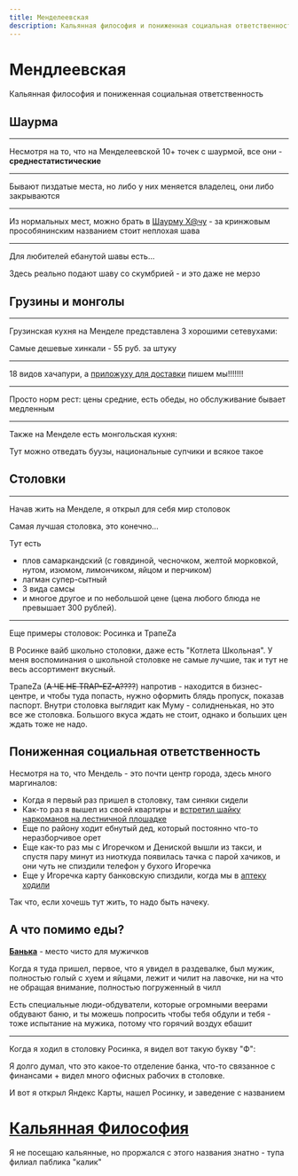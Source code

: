 ```yaml
---
title: Менделеевская 
description: Кальянная философия и пониженная социальная ответственность
---
```


<img-bg src="/images/food/mendel/mendel.png" alt="Мендеевская" :opacity="0.5">
  <div class="py-5 md:py-14">
    <h1>Мендлеевская</h1>
    <p class="text-center text-gray-500">Кальянная философия и пониженная социальная ответственность</p>
  </div>
</img-bg>

<!-- region: Shawarma -->

<div class="h-4"></div>


<div class="card">

<h2 class="text-center">Шаурма</h2>

---

<div class="flex items-center space-x-2">

<div>

Несмотря на то, что на Менделеевской 10+ точек с шаурмой, все они - **среднестатистические**

</div>

<img-inline-block src="/images/food/mendel/average-shawarma-fan.png" alt="Типичный отзыв о шаве" :show-caption="true" ></img-inline-block>

</div>

---

<div class="flex space-x-2 items-start">

<div>
  <p>Бывают пиздатые места, но либо у них меняется владелец, они либо закрываются </p>
  <img-inline-block src="/images/food/mendel/closed-shawarma.png" alt="Вот тут топ-шава была, но увы" :show-caption="true" ></img-inline-block>
</div>

<img-inline-block src="/images/food/mendel/gastronomic-crime.png" alt="Гастрономическое преступление" :show-caption="true" ></img-inline-block>

</div>

---

Из нормальных мест, можно брать в [Шаурму Х@чу](https://depomoscow.ru/corners/shaurmu-h-chu/) - за кринжовым
прособянинским названием стоит неплохая шава

<img-swiper >
  <img-block src="/images/food/mendel/sobyanins-shava.png" alt="Дневник Хача и Собянин"  ></img-block>
</img-swiper>

--- 


Для любителей ебанутой шавы есть...

<img-swiper>
  <img-block src="/images/food/mendel/mackerel-shawarma.jfif" alt="Скумбрия в Лаваше №1" :show-caption="false"></img-block>
</img-swiper>

Здесь реально подают шаву со скумбрией - и это даже не мерзо 






</div>

<!-- endregion -->

<div class="h-4"></div>

<!-- region: Грузины -->


<div class="card">

<h2 class="text-center">Грузины и монголы</h2>

---

Грузинская кухня на Менделе представлена 3 хорошими сетевухами:



<img-inline-block class="h-28"  src="/images/food/mendel/chito-ra.png" alt="Чито-Ра" ></img-inline-block>

Самые дешевые хинкали - 55 руб. за штуку

---

<img-inline-block class="h-28" src="/images/food/mendel/batoni.png" alt="Батони"></img-inline-block>

18 видов хачапури, а [приложуху для доставки](https://play.google.com/store/apps/details?id=com.rubeacon.batoni) пишем мы!!!!!!!

---

<img-inline-block class="h-28" src="/images/food/mendel/jonjoly.jpg" alt="Джонджоли" ></img-inline-block>

Просто норм рест: цены средние, есть обеды, но обслуживание бывает медленным


--- 

Также на Менделе есть монгольская кухня:

<img-inline-block class="h-28"  src="/images/food/mendel/bayar.jpg" alt="Росинка" ></img-inline-block>

Тут можно отведать буузы, национальные супчики и всякое такое



</div>

<!-- endregion -->

<div class="h-4"></div>


<!-- region: Stolovki -->


<div class="card">

<h2 class="text-center">Столовки</h2>

---

Начав жить на Менделе, я открыл для себя мир столовок

Самая лучшая столовка, это конечно...

<img-swiper>
<img-block src="/images/food/mendel/inter.png" alt="Интер-кухня" :show-caption="false"></img-block>
</img-swiper>

Тут есть
- плов самаркандский (с говядиной, чесночком, желтой морковкой, нутом, изюмом, лимончиком, яйцом и перчиком)
- лагман супер-сытный
- 3 вида самсы
- и многое другое и по небольшой цене (цена любого блюда не превышает 300 рублей).

---

Еще примеры столовок: Росинка и ТрапеZа

<div class="flex space-x-2 items-center">

<img-inline-block class="h-48"  src="/images/food/mendel/rosinka.png" alt="Росинка" ></img-inline-block>


В Росинке вайб школьно столовки, даже есть "Котлета Школьная".
У меня воспоминания о школьной столовке не самые лучшие, так и тут не весь ассортимент вкусный.

</div>

<div class="flex space-x-2 items-start">

ТрапеZа (~~А ЧЕ НЕ TRAP-EZ-A????~~) напротив - находится в бизнес-центре, и чтобы туда попасть, нужно оформить блядь пропуск, показав паспорт.
Внутри столовка выглядит как Муму - солидненькая, но это все же столовка.
Большого вкуса ждать не стоит, однако и больших цен ждать тоже не надо.


<img-inline-block class="h-48" src="/images/food/mendel/trapeza.webp" alt="ТрапеZа" ></img-inline-block>


</div>





</div>

<!-- endregion -->


<div class="h-4"></div>


<!-- region: Low life -->


<div class="card">

<h2 class="text-center">Пониженная социальная ответственность</h2>

<img-swiper>
  <img-block src="/images/food/mendel/low-soc-responsibility.jpg" alt="Эпичное объявление в столовке Интер"></img-block>
</img-swiper>

Несмотря на то, что Мендель - это почти центр города, здесь много маргиналов:

- Когда я первый раз пришел в столовку, там синяки сидели
- Как-то раз я вышел из своей квартиры и [встретил шайку наркоманов на лестничной плошадке](/cool-story/padik)
- Еще по району ходит ебнутый дед, который постоянно что-то неразборчивое орет
- Еще как-то раз мы с Игоречком и Дениской вышли из такси, и спустя пару минут из ниоткуда появилась тачка с парой хачиков, и они чуть не спиздили телефон у бухого Игоречка
- Еще у Игоречка карту банковскую спиздили, когда мы в [аптеку ходили](/cool-story/fruit-ninja)

Так что, если хочешь тут жить, то надо быть начеку.

</div>

<!-- endregion -->

<div class="h-4"></div>


<!-- region: Other -->


<div class="card">

<h2 class="text-center">А что помимо еды?</h2>


**[Банька](https://yandex.ru/maps/-/CCUme8fpWB)** - место чисто для мужичков

Когда я туда пришел, первое, что я увидел в раздевалке, был мужик, полностью голый с хуем и яйцами, лежит и чилит на лавочке, ни на что не обращая внимание, полностью погруженный в чилл

Есть специальные люди-обдуватели, которые огромными веерами обдувают баню, и ты можешь попросить чтобы тебя обдули и тебя - тоже испытание на мужика, потому что горячий воздух ебашит

---

<div class="flex items-center justify-between">

Когда я ходил в столовку Росинка, я видел вот такую букву "Ф":

<img-inline-block class="h-32" src="/images/food/mendel/f.png" alt="Таинственная буква Ф"></img-inline-block>

</div>

Я долго думал, что это какое-то отделение банка, что-то связанное с финансами + видел много офисных рабочих в столовке.

И вот я открыл Яндекс Карты, нашел Росинку, и заведение с названием

# [Кальянная Философия](https://yandex.ru/maps/-/CCUmeDWC8B) 


Я не посещаю кальянные, но проржался с этого названия знатно - тупа филиал паблика "калик"

</div>

<!-- endregion -->
